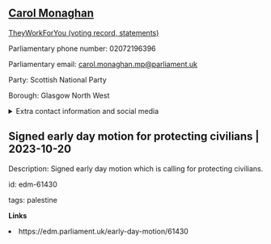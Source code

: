 ## <a href="https://members.parliament.uk/member/4443/contact">Carol Monaghan</a>

<a href="https://www.theyworkforyou.com/mp/25406/carol_monaghan/glasgow_north_west">TheyWorkForYou (voting record, statements)</a> 

Parliamentary phone number: 02072196396 

Parliamentary email: carol.monaghan.mp@parliament.uk 

Party: Scottish National Party 

Borough: Glasgow North West 

<details><summary>Extra contact information and social media</summary> 
<li>Website: http://www.snp.org/carol_monaghan</li>
<li>Twitter: https://twitter.com/cmonaghansnp</li>
<li>Constituency office phone number:</li>
<li>Constituency office email:</li>
<li>Facebook:</li>
<li>Instagram:</li>
<li>Youtube:</li>
<li>Linkedin:</li>
<li>Government department phone number:</li>
<li>Government department email:</li>
<li>Threads:</li>
<li>Party office phone number:</li>
<li>Party office email:</li>
<li>Tiktok:</li>
</details>

## Signed early day motion for protecting civilians | 2023-10-20

Description: Signed early day motion which is calling for protecting civilians. 
 
id: edm-61430 

tags: palestine 

**Links** 
 <li>https://edm.parliament.uk/early-day-motion/61430</li>

